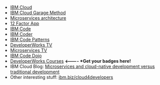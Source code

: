 - [IBM Cloud](https://www.ibm.com/cloud)
- [IBM Cloud Garage Method](https://www.ibm.com/cloud/garage)
- [Microservices architecture](https://www.ibm.com/cloud/garage/architectures/microservices/reference-architecture/)
- [12 Factor App](https://12factor.net)
- [IBM Code](https://developer.ibm.com/code)
- [IBM Coder](https://developer.ibm.com/code/community)
- [IBM Code Patterns](https://developer.ibm.com/code/patterns)
- [DeveloperWorks TV](https://developer.ibm.com/tv)
- [Microservices TV](https://developer.ibm.com/tv/category/microservices)
- [IBM Code Dojo](https://developer.ibm.com/tv/ibm-code-dojo)
- [DeveloperWorks Courses](https://developer.ibm.com/courses)      __<---- *Get your badges here!__
- IBM Cloud Blog: [Microservices and cloud-native development versus traditional development](https://admin.blogs.prd.ibm.event.ibm.com/blogs/bluemix/2017/09/microservices-and-cloud-native-development-vs-traditional-development/)
- Other interesting stuff: [ibm.biz/cloud4developers](https://ibm.biz/cloud4developers)